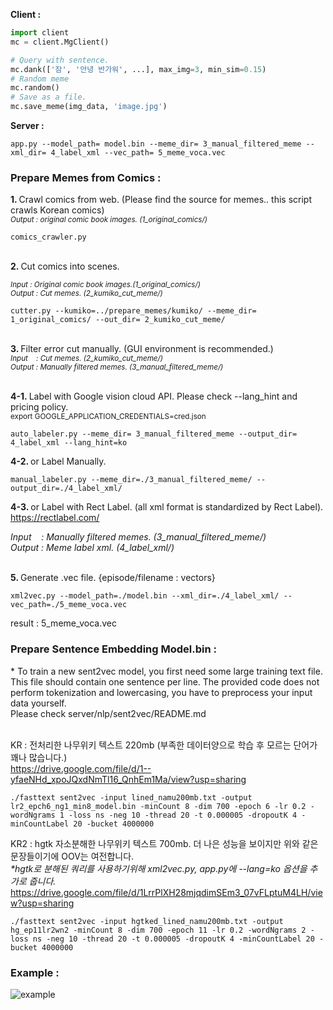 <b>Client :</b> <br>
```python
import client
mc = client.MgClient()

# Query with sentence.
mc.dank(['잠', '안녕 반가워', ...], max_img=3, min_sim=0.15) 
# Random meme
mc.random()
# Save as a file.
mc.save_meme(img_data, 'image.jpg')
```

<b>Server :</b><br>
```
app.py --model_path= model.bin --meme_dir= 3_manual_filtered_meme --xml_dir= 4_label_xml --vec_path= 5_meme_voca.vec
```

<h3>Prepare Memes from Comics :</h3>

<b>1. </b> Crawl comics from web. (Please find the source for memes.. this script crawls Korean comics) <br>
<sup><i>Output : original comic book images. (1_original_comics/) </i></sup>
```
comics_crawler.py
```

<br>
<b>2. </b>Cut comics into scenes.<br>

<sup><i>Input : Original comic book images.(1_original_comics/) </i></sup><br> 
<sup><i>Output : Cut memes. (2_kumiko_cut_meme/) </i> </sup>
```
cutter.py --kumiko=../prepare_memes/kumiko/ --meme_dir= 1_original_comics/ --out_dir= 2_kumiko_cut_meme/
```

<br>
<b>3. </b> Filter error cut manually. (GUI environment is recommended.) <br>
<sup>
<i>Input &nbsp;&nbsp;&nbsp;: Cut memes. (2_kumiko_cut_meme/) </i><br> 
<i>Output : Manually filtered memes. (3_manual_filtered_meme/) </i> <br> </sup>
<br>

<b>4-1. </b> Label with Google vision cloud API. Please check --lang_hint and pricing policy. <br>
<sup>export GOOGLE_APPLICATION_CREDENTIALS=cred.json</sup> <br>

```
auto_labeler.py --meme_dir= 3_manual_filtered_meme --output_dir= 4_label_xml --lang_hint=ko
```

<b>4-2. </b> or Label Manually. <br>

```
manual_labeler.py --meme_dir=./3_manual_filtered_meme/ --output_dir=./4_label_xml/
```

<b>4-3. </b> or Label with Rect Label. (all xml format is standardized by Rect Label).<br>
https://rectlabel.com/ <br>

<i>Input &nbsp;&nbsp;&nbsp;: Manually filtered memes. (3_manual_filtered_meme/) </i><br> 
<i>Output : Meme label xml. (4_label_xml/) </i> <br>


<br>
<b>5. </b> Generate .vec file. {episode/filename : vectors} <br>

```
xml2vec.py --model_path=./model.bin --xml_dir=./4_label_xml/ --vec_path=./5_meme_voca.vec
```

result : 5_meme_voca.vec
<br>

<h3>Prepare Sentence Embedding Model.bin :</h3>
* To train a new sent2vec model, you first need some large training text file. This file should contain one sentence per line. The provided code does not perform tokenization and lowercasing, you have to preprocess your input data yourself.<br>
Please check server/nlp/sent2vec/README.md <br><br>

KR : 전처리한 나무위키 텍스트 220mb (부족한 데이터양으로 학습 후 모르는 단어가 꽤나 많습니다.) <br>
https://drive.google.com/file/d/1--yfaeNHd_xpoJQxdNmTl16_QnhEm1Ma/view?usp=sharing <br>
```
./fasttext sent2vec -input lined_namu200mb.txt -output lr2_epch6_ng1_min8_model.bin -minCount 8 -dim 700 -epoch 6 -lr 0.2 -wordNgrams 1 -loss ns -neg 10 -thread 20 -t 0.000005 -dropoutK 4 -minCountLabel 20 -bucket 4000000
```
KR2 : hgtk 자소분해한 나무위키 텍스트 700mb. 더 나은 성능을 보이지만 위와 같은 문장들이기에 OOV는 여전합니다. <br>
<i>*hgtk로 분해된 쿼리를 사용하기위해 xml2vec.py, app.py에 --lang=ko 옵션을 추가로 줍니다. </i> <br>
https://drive.google.com/file/d/1LrrPlXH28mjqdimSEm3_07vFLptuM4LH/view?usp=sharing <br>
```
./fasttext sent2vec -input hgtked_lined_namu200mb.txt -output hg_ep11lr2wn2 -minCount 8 -dim 700 -epoch 11 -lr 0.2 -wordNgrams 2 -loss ns -neg 10 -thread 20 -t 0.000005 -dropoutK 4 -minCountLabel 20 -bucket 4000000
```

<h3>Example :</h3>

![example](https://github.com/sngjuk/meme-glossary/blob/master/example/client_example.png)
